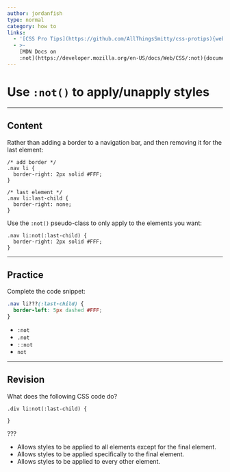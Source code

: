 ```yaml
---
author: jordanfish
type: normal
category: how to
links:
  - '[CSS Pro Tips](https://github.com/AllThingsSmitty/css-protips){website}'
  - >-
    [MDN Docs on
    :not](https://developer.mozilla.org/en-US/docs/Web/CSS/:not){documentation}
---
```


# Use `:not()` to apply/unapply styles


---

## Content

Rather than adding a border to a navigation bar, and then removing it for the last element:

```plain-text
/* add border */
.nav li {
  border-right: 2px solid #FFF;
}

/* last element */
.nav li:last-child {
  border-right: none;
}
```

Use the `:not()` pseudo-class to only apply to the elements you want:

```plain-text
.nav li:not(:last-child) {
  border-right: 2px solid #FFF;
}
```


---

## Practice

Complete the code snippet:

```css
.nav li???(:last-child) {
  border-left: 5px dashed #FFF;
}
```

- `:not`
- `.not`
- `::not`
- `not`


---

## Revision

What does the following CSS code do?

```plain-text
.div li:not(:last-child) {

}
```

???

- Allows styles to be applied to all elements except for the final element.
- Allows styles to be applied specifically to the final element.
- Allows styles to be applied to every other element.

